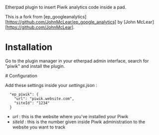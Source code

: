 Etherpad plugin to insert Piwik analytics code inside a pad.

This is a fork from
[ep_googleanalytics][https://github.com/JohnMcLear/ep_google_analytics]
by [John McLear][https://github.com/JohnMcLear].

# Installation

Go to the plugin manager in your etherpad admin interface, search for
"piwik" and install the plugin.

# Configuration

Add these settings inside your *settings.json* :

```
  "ep_piwik": {
    "url": "piwik.website.com",
    "siteId": "1234"
  }
```

* *url* : this is the website where you've installed your Piwik
* *siteId* : this is the number given inside Piwik administration to the
website you want to track
